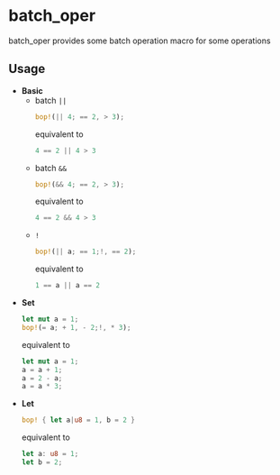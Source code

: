 # batch_oper
batch_oper provides some batch operation macro for some operations
## Usage
- **Basic**  
  - batch `||`  
    ```rust  
    bop!(|| 4; == 2, > 3);
    ```
    equivalent to
    ```rust
    4 == 2 || 4 > 3
    ```
  - batch `&&`  
    ```rust  
    bop!(&& 4; == 2, > 3);
    ```
    equivalent to
    ```rust
    4 == 2 && 4 > 3
    ```
  - `!`
    ```rust
    bop!(|| a; == 1;!, == 2);
    ```
    equivalent to
    ```rust
    1 == a || a == 2
    ```
- **Set**
  ```rust
  let mut a = 1;
  bop!(= a; + 1, - 2;!, * 3);
  ```
  equivalent to
  ```rust
  let mut a = 1;
  a = a + 1;
  a = 2 - a;
  a = a * 3;
  ```
- **Let**
  ```rust
  bop! { let a|u8 = 1, b = 2 }
  ```
  equivalent to
  ```rust
  let a: u8 = 1;
  let b = 2;
  ```